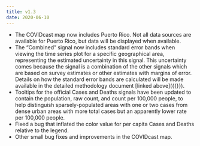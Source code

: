 ```yaml
---
title: v1.3
date: 2020-06-10
---
```


- The COVIDcast map now includes Puerto Rico. Not all data sources are available for Puerto Rico, but data will be displayed when available.
- The “Combined” signal now includes standard error bands when viewing the time series plot for a specific geographical area, representing the estimated uncertainty in this signal. This uncertainty comes because the signal is a combination of the other signals which are based on survey estimates or other estimates with margins of error. Details on how the standard error bands are calculated will be made available in the detailed methodology document [linked above]({{<ref methodology >}}).
- Tooltips for the official Cases and Deaths signals have been updated to contain the population, raw count, and count per 100,000 people, to help distinguish sparsely-populated areas with one or two cases from dense urban areas with more total cases but an apparently lower rate per 100,000 people.
- Fixed a bug that inflated the color value for per capita Cases and Deaths relative to the legend.
- Other small bug fixes and improvements in the COVIDcast map.
